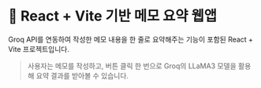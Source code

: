 # 📝 React + Vite 기반 메모 요약 웹앱

Groq API를 연동하여 작성한 메모 내용을 한 줄로 요약해주는 기능이 포함된 React + Vite 프로젝트입니다.

> 사용자는 메모를 작성하고, 버튼 클릭 한 번으로 Groq의 LLaMA3 모델을 활용해 요약 결과를 받아볼 수 있습니다.
